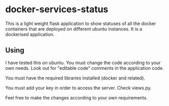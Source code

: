 # docker-services-status

This is a light weight flask application to show statuses of all the docker containers that are deployed on different ubuntu instances.
It is a dockerised application.

## Using

I have tested this on ubuntu. You must change the code according to your own needs. Look out for "editable code" comments in the application code.

You must have the required libraries installed (docker and related).

You must add your key in order to access the server. Check views.py.

Feel free to make the changes according to your own requirements.

